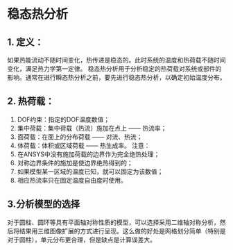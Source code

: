 # 稳态热分析
## 1. 定义：
如果热能流动不随时间变化，热传递是稳态的。此时系统的温度和热荷载不随时间变化，满足热力学第一定律。
稳态热分析用于分析稳定的热荷载对系统或部件的影响。通常在进行瞬态热分析之前，要先进行稳态热分析，以确定初始温度分布。
## 2. 热荷载：
1. DOF约束：指定的DOF温度数值；
2. 集中荷载：集中荷载（热流）施加在点上 —— 热流率；
3. 面荷载：在面上的分布荷载 —— 对流、热流；
4. 体荷载：体积或区域荷载 —— 热生成率。
注意：
1. 在ANSYS中没有施加荷载的边界作为完全绝热处理；
2. 对称边界条件的施加是使边界绝热得到的；
3. 如果模型某一区域的温度已知，就可以固定为该数值；
4. 相应热流率只在固定温度自由度时使用。
## 3.分析模型的选择
对于圆柱、圆环等具有平面轴对称性质的模型，可以选择采用二维轴对称分析，然后将结果用三维图像扩展的方式进行呈现。这么做的好处是网格划分简单（特别是对于圆柱），单元分布更合理，但是缺点是计算误差大。

